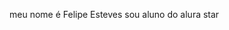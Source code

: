 meu nome é Felipe Esteves
sou aluno do alura star
<!---
Felipe-Esteves/Felipe-Esteves is a ✨ special ✨ repository because its `README.md` (this file) appears on your GitHub profile.
You can click the Preview link to take a look at your changes.
--->
